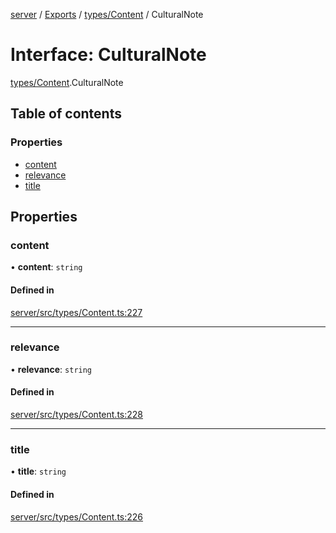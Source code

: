 [server](../README.md) / [Exports](../modules.md) / [types/Content](../modules/types_Content.md) / CulturalNote

# Interface: CulturalNote

[types/Content](../modules/types_Content.md).CulturalNote

## Table of contents

### Properties

- [content](types_Content.CulturalNote.md#content)
- [relevance](types_Content.CulturalNote.md#relevance)
- [title](types_Content.CulturalNote.md#title)

## Properties

### content

• **content**: `string`

#### Defined in

[server/src/types/Content.ts:227](https://github.com/niklas-joh/french-learning-platform/blob/df287cd90d2fc20ebbe1da4bb7d2c97b195a5de7/server/src/types/Content.ts#L227)

___

### relevance

• **relevance**: `string`

#### Defined in

[server/src/types/Content.ts:228](https://github.com/niklas-joh/french-learning-platform/blob/df287cd90d2fc20ebbe1da4bb7d2c97b195a5de7/server/src/types/Content.ts#L228)

___

### title

• **title**: `string`

#### Defined in

[server/src/types/Content.ts:226](https://github.com/niklas-joh/french-learning-platform/blob/df287cd90d2fc20ebbe1da4bb7d2c97b195a5de7/server/src/types/Content.ts#L226)
